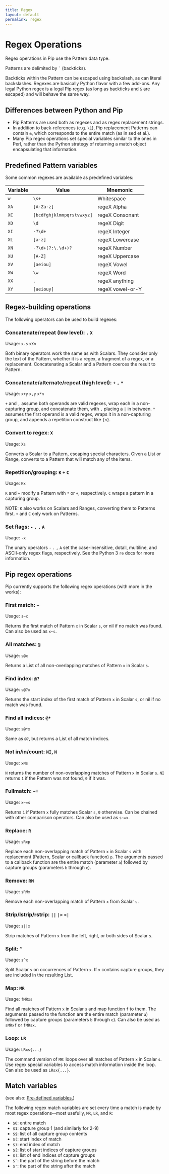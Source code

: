 ```yaml
---
title: Regex
layout: default
permalink: regex
---
```


# Regex Operations

Regex operations in Pip use the Pattern data type.

Patterns are delimited by ``` ` ``` (backticks).

Backticks within the Pattern can be escaped using backslash, as can literal backslashes. Regexes are basically Python flavor with a few add-ons. Any legal Python regex is a legal Pip regex (as long as backticks and `&` are escaped) and will behave the same way.

## Differences between Python and Pip

 - Pip Patterns are used both as regexes and as regex replacement strings.
 - In addition to back-references (e.g. `\1`), Pip replacement Patterns can contain `&`, which corresponds to the entire match (as in sed et al.).
 - Many Pip regex operations set special variables similar to the ones in Perl, rather than the Python strategy of returning a match object encapsulating that information.

## Predefined Pattern variables

Some common regexes are available as predefined variables:

Variable | Value                     | Mnemonic
-------- | ------------------------- | ----------------
`w`      | `\s+`                     | Whitespace
`XA`     | `[A-Za-z]`                | regeX Alpha
`XC`     | `[bcdfghjklmnpqrstvwxyz]` | regeX Consonant
`XD`     | `\d`                      | regeX Digit
`XI`     | `-?\d+`                   | regeX Integer
`XL`     | `[a-z]`                   | regeX Lowercase
`XN`     | `-?\d+(?:\.\d+)?`         | regeX Number
`XU`     | `[A-Z]`                   | regeX Uppercase
`XV`     | `[aeiou]`                 | regeX Vowel
`XW`     | `\w`                      | regeX Word
`XX`     | `.`                       | regeX anything
`XY`     | `[aeiouy]`                | regeX vowel-or-Y

## Regex-building operations

The following operators can be used to build regexes:

### Concatenate/repeat (low level): `.` `X`

Usage: `x.s` `xXn`

Both binary operators work the same as with Scalars. They consider only the text of the Pattern, whether it is a regex, a fragment of a regex, or a replacement. Concatenating a Scalar and a Pattern coerces the result to Pattern.

### Concatenate/alternate/repeat (high level): `+` `,` `*`

Usage: `x+y` `x,y` `x*n`

`+` and `,` assume both operands are valid regexes, wrap each in a non-capturing group, and concatenate them, with `,` placing a `|` in between. `*` assumes the first operand is a valid regex, wraps it in a non-capturing group, and appends a repetition construct like `{n}`.

### Convert to regex: `X`

Usage: `Xs`

Converts a Scalar to a Pattern, escaping special characters. Given a List or Range, converts to a Pattern that will match any of the items.

### Repetition/grouping: `K` `+` `C`

Usage: `Kx`

`K` and `+` modify a Pattern with `*` or `+`, respectively. `C` wraps a pattern in a capturing group.

NOTE: `K` also works on Scalars and Ranges, converting them to Patterns first. `+` and `C` only work on Patterns.

### Set flags: `-` `.` `,` `A`

Usage: `-x`

The unary operators `-` `.` `,` `A` set the case-insensitive, dotall, multiline, and ASCII-only regex flags, respectively. See the Python 3 `re` docs for more information.
 
## Pip regex operations

Pip currently supports the following regex operations (with more in the works):

### First match: `~`

Usage: `s~x`

Returns the first match of Pattern `x` in Scalar `s`, or nil if no match was found. Can also be used as `x~s`.

### All matches: `@`

Usage: `s@x`

Returns a List of all non-overlapping matches of Pattern `x` in Scalar `s`.

### Find index: `@?`

Usage: `s@?x`

Returns the start index of the first match of Pattern `x` in Scalar `s`, or nil if no match was found.

### Find all indices: `@*`

Usage: `s@*x`

Same as `@?`, but returns a List of all match indices.

### Not in/in/count: `NI`, `N`

Usage: `xNs`

`N` returns the number of non-overlapping matches of Pattern `x` in Scalar `s`. `NI` returns `1` if the Pattern was not found, `0` if it was.

### Fullmatch: `~=`

Usage: `x~=s`

Returns `1` if Pattern `x` fully matches Scalar `s`, `0` otherwise. Can be chained with other comparison operators. Can also be used as `s~=x`.

### Replace: `R`

Usage: `sRxp`

Replace each non-overlapping match of Pattern `x` in Scalar `s` with replacement (Pattern, Scalar or callback function) `p`. The arguments passed to a callback function are the entire match (parameter `a`) followed by capture groups (parameters `b` through `e`).

### Remove: `RM`

Usage: `sRMx`

Remove each non-overlapping match of Pattern `x` from Scalar `s`.

### Strip/lstrip/rstrip: `||` `|>` `<|`

Usage: `s||x`

Strip matches of Pattern `x` from the left, right, or both sides of Scalar `s`.

### Split: `^`

Usage: `s^x`

Split Scalar `s` on occurrences of Pattern `x`. If `x` contains capture groups, they are included in the resulting List.

### Map: `MR`

Usage: `fMRxs`

Find all matches of Pattern `x` in Scalar `s` and map function `f` to them. The arguments passed to the function are the entire match (parameter `a`) followed by capture groups (parameters `b` through `e`). Can also be used as `sMRxf` or `fMRsx`.

### Loop: `LR`

Usage: `LRxs{...}`

The command version of `MR`: loops over all matches of Pattern `x` in Scalar `s`. Use regex special variables to access match information inside the loop. Can also be used as `LRsx{...}`.

## Match variables
(see also: [Pre-defined variables.](pre-defs))

The following regex match variables are set every time a match is made by most regex operations--most usefully, `MR`, `LR`, and `R`:

- `$0`: entire match
- `$1`: capture group 1 (and similarly for 2-9)
- `$$`: list of all capture group contents
- `$(`: start index of match
- `$)`: end index of match
- `$[`: list of start indices of capture groups
- `$]`: list of end indices of capture groups
- <code>$`</code>: the part of the string before the match
- `$'`: the part of the string after the match
